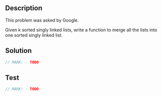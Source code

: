 ## Description

This problem was asked by Google.

Given k sorted singly linked lists, write a function to merge all the lists into one sorted singly linked list.

## Solution

```swift
// MARK: - TODO
```

## Test

```swift
// MARK: - TODO
```